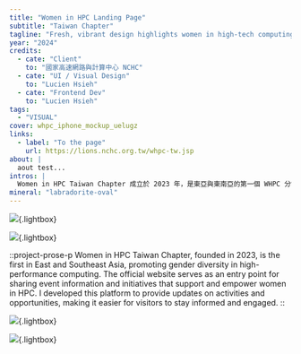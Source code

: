 ```yaml
---
title: "Women in HPC Landing Page"
subtitle: "Taiwan Chapter"
tagline: "Fresh, vibrant design highlights women in high-tech computing"
year: "2024"
credits:
  - cate: "Client"
    to: "國家高速網路與計算中心 NCHC"
  - cate: "UI / Visual Design"
    to: "Lucien Hsieh"
  - cate: "Frontend Dev"
    to: "Lucien Hsieh"
tags:
  - "VISUAL"
cover: whpc_iphone_mockup_uelugz
links:
  - label: "To the page"
    url: https://lions.nchc.org.tw/whpc-tw.jsp
about: |
  aout test...
intros: |
  Women in HPC Taiwan Chapter 成立於 2023 年，是東亞與東南亞的第一個 WHPC 分會，致力於推動 HPC 領域的性別多元。官方網站作為入口，提供活動資訊與相關倡議，以支持並賦權女性。此專案展現我們提升認識、促進包容，透過推廣與教育，鼓勵更多女性探索 HPC 的機會。
mineral: "labradorite-oval"
---
```


![](whpc_macbook_mockup_sr1hdo){.lightbox}

![](whpc_mackbook_front_cqxmtv){.lightbox}

::project-prose-p
Women in HPC Taiwan Chapter, founded in 2023, is the first in East and Southeast Asia, promoting gender diversity in high-performance computing. The official website serves as an entry point for sharing event information and initiatives that support and empower women in HPC. I developed this platform to provide updates on activities and opportunities, making it easier for visitors to stay informed and engaged.
::

![](whpc_iphone_mockups_cmetmf){.lightbox}

![](whpc_iphone_mockup_uelugz){.lightbox}